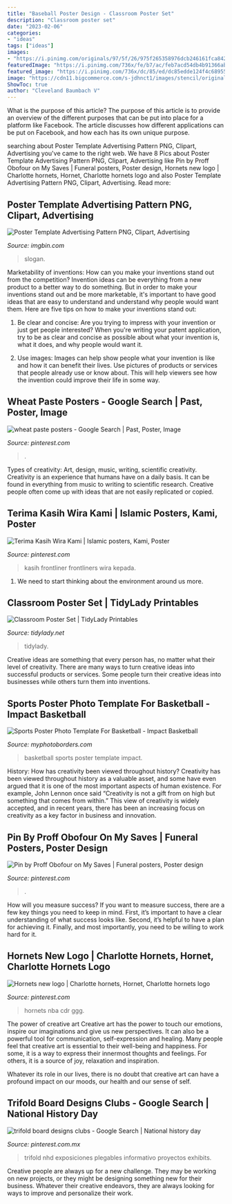 ```yaml
---
title: "Baseball Poster Design - Classroom Poster Set"
description: "Classroom poster set"
date: "2023-02-06"
categories:
- "ideas"
tags: ["ideas"]
images:
- "https://i.pinimg.com/originals/97/5f/26/975f265358976dcb246161fca842027d.jpg"
featuredImage: "https://i.pinimg.com/736x/fe/b7/ac/feb7acd54db4b91366abd2cae91e8cc0.jpg"
featured_image: "https://i.pinimg.com/736x/dc/85/ed/dc85edde124f4c68955d25bb5353d1e5.jpg"
image: "https://cdn11.bigcommerce.com/s-jdhnct1/images/stencil/original/products/609/1580/impact_basketball_16x20_photo_template__24714.1473345837.jpg?c=2"
ShowToc: true
author: "Cleveland Baumbach V"
---
```



What is the purpose of this article?
The purpose of this article is to provide an overview of the different purposes that can be put into place for a platform like Facebook. The article discusses how different applications can be put on Facebook, and how each has its own unique purpose.

	

		
searching about Poster Template Advertising Pattern PNG, Clipart, Advertising you've came to the right web. We have 8 Pics about Poster Template Advertising Pattern PNG, Clipart, Advertising like Pin by Proff Obofour on My Saves | Funeral posters, Poster design, Hornets new logo | Charlotte hornets, Hornet, Charlotte hornets logo and also Poster Template Advertising Pattern PNG, Clipart, Advertising. Read more:
		
    
## Poster Template Advertising Pattern PNG, Clipart, Advertising

<img loading=lazy src="https://cdn.imgbin.com/0/19/11/imgbin-poster-template-advertising-pattern-background-panels-green-leafed-plant-illustration-iwfw49YeZAGntBk6KHTQCFQS2.jpg" onerror="this.onerror=null;this.src='https://tse2.mm.bing.net/th?id=OIP.EtQz_D40X70Yv-NGQG5ufgHaKi&amp;pid=15.1';" alt="Poster Template Advertising Pattern PNG, Clipart, Advertising">

_Source: imgbin.com_

>slogan. 

	

Marketability of inventions: How can you make your inventions stand out from the competition?
Invention ideas can be everything from a new product to a better way to do something. But in order to make your inventions stand out and be more marketable, it's important to have good ideas that are easy to understand and understand why people would want them. Here are five tips on how to make your inventions stand out:
1. Be clear and concise: Are you trying to impress with your invention or just get people interested? When you're writing your patent application, try to be as clear and concise as possible about what your invention is, what it does, and why people would want it.

2. Use images: Images can help show people what your invention is like and how it can benefit their lives. Use pictures of products or services that people already use or know about. This will help viewers see how the invention could improve their life in some way.

    
## Wheat Paste Posters - Google Search | Past, Poster, Image

<img loading=lazy src="https://i.pinimg.com/originals/08/0f/f8/080ff8beb7063e67e6cf97f3f24bab1f.jpg" onerror="this.onerror=null;this.src='https://tse4.mm.bing.net/th?id=OIP.sFPPoUS6EqrjpxRxg_BzPQHaJ5&amp;pid=15.1';" alt="wheat paste posters - Google Search | Past, Poster, Image">

_Source: pinterest.com_

>. 

	

Types of creativity: Art, design, music, writing, scientific creativity.
Creativity is an experience that humans have on a daily basis. It can be found in everything from music to writing to scientific research. Creative people often come up with ideas that are not easily replicated or copied.

    
## Terima Kasih Wira Kami | Islamic Posters, Kami, Poster

<img loading=lazy src="https://i.pinimg.com/736x/dc/85/ed/dc85edde124f4c68955d25bb5353d1e5.jpg" onerror="this.onerror=null;this.src='https://tse4.mm.bing.net/th?id=OIP.9BeEUjoHUG6lT68MT3Q-DwHaG4&amp;pid=15.1';" alt="Terima Kasih Wira Kami | Islamic posters, Kami, Poster">

_Source: pinterest.com_

>kasih frontliner frontliners wira kepada. 

	

1. We need to start thinking about the environment around us more.

    
## Classroom Poster Set | TidyLady Printables

<img loading=lazy src="https://cdn.shopify.com/s/files/1/0010/9599/1332/products/il_fullxfull.1124095108_dhj0_1200x1200.jpg?v=1580449179" onerror="this.onerror=null;this.src='https://tse1.mm.bing.net/th?id=OIP.kY0Wa1J7U-PSET1NyJ1ungHaHa&amp;pid=15.1';" alt="Classroom Poster Set | TidyLady Printables">

_Source: tidylady.net_

>tidylady. 

	

Creative ideas are something that every person has, no matter what their level of creativity. There are many ways to turn creative ideas into successful products or services. Some people turn their creative ideas into businesses while others turn them into inventions.

    
## Sports Poster Photo Template For Basketball - Impact Basketball

<img loading=lazy src="https://cdn11.bigcommerce.com/s-jdhnct1/images/stencil/original/products/609/1580/impact_basketball_16x20_photo_template__24714.1473345837.jpg?c=2" onerror="this.onerror=null;this.src='https://tse3.mm.bing.net/th?id=OIP.nLPwjICtvTqgLAtHJbQ9cQHaJQ&amp;pid=15.1';" alt="Sports Poster Photo Template For Basketball - Impact Basketball">

_Source: myphotoborders.com_

>basketball sports poster template impact. 

	

History: How has creativity been viewed throughout history?
Creativity has been viewed throughout history as a valuable asset, and some have even argued that it is one of the most important aspects of human existence. For example, John Lennon once said “Creativity is not a gift from on high but something that comes from within.” This view of creativity is widely accepted, and in recent years, there has been an increasing focus on creativity as a key factor in business and innovation.

    
## Pin By Proff Obofour On My Saves | Funeral Posters, Poster Design

<img loading=lazy src="https://i.pinimg.com/originals/8c/be/2b/8cbe2b8f193e66fa1d7ec313c7c31a01.jpg" onerror="this.onerror=null;this.src='https://tse2.mm.bing.net/th?id=OIP.uixpqTighMvFyQfL0NU92AHaKe&amp;pid=15.1';" alt="Pin by Proff Obofour on My Saves | Funeral posters, Poster design">

_Source: pinterest.com_

>. 

	

How will you measure success?
If you want to measure success, there are a few key things you need to keep in mind. First, it’s important to have a clear understanding of what success looks like. Second, it’s helpful to have a plan for achieving it. Finally, and most importantly, you need to be willing to work hard for it.

    
## Hornets New Logo | Charlotte Hornets, Hornet, Charlotte Hornets Logo

<img loading=lazy src="https://i.pinimg.com/736x/fe/b7/ac/feb7acd54db4b91366abd2cae91e8cc0.jpg" onerror="this.onerror=null;this.src='https://tse2.mm.bing.net/th?id=OIP.CNJYUSFDxvzLYNtgYWldEAHaLH&amp;pid=15.1';" alt="Hornets new logo | Charlotte hornets, Hornet, Charlotte hornets logo">

_Source: pinterest.com_

>hornets nba cdr ggg. 

	

The power of creative art
Creative art has the power to touch our emotions, inspire our imaginations and give us new perspectives. It can also be a powerful tool for communication, self-expression and healing.
Many people feel that creative art is essential to their well-being and happiness. For some, it is a way to express their innermost thoughts and feelings. For others, it is a source of joy, relaxation and inspiration.

Whatever its role in our lives, there is no doubt that creative art can have a profound impact on our moods, our health and our sense of self.

    
## Trifold Board Designs Clubs - Google Search | National History Day

<img loading=lazy src="https://i.pinimg.com/originals/97/5f/26/975f265358976dcb246161fca842027d.jpg" onerror="this.onerror=null;this.src='https://tse1.mm.bing.net/th?id=OIP.RCHd0MLkOJVPZVMRq3VzmQHaJ3&amp;pid=15.1';" alt="trifold board designs clubs - Google Search | National history day">

_Source: pinterest.com.mx_

>trifold nhd exposiciones plegables informativo proyectos exhibits. 

	

Creative people are always up for a new challenge. They may be working on new projects, or they might be designing something new for their business. Whatever their creative endeavors, they are always looking for ways to improve and personalize their work.

